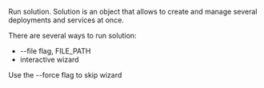 Run solution.
Solution is an object that allows to create and manage several deployments and services at once.

There are several ways to run solution:
- --file flag, FILE_PATH
- interactive wizard

Use the --force flag to skip wizard